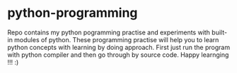 # python-programming
Repo contains my python pogramming practise and experiments with built-in modules of python.
These programming practise will help you to learn python concepts with learning by doing approach.
First just run the program with python compiler and then go through by source code.
Happy learnging !!! :)
